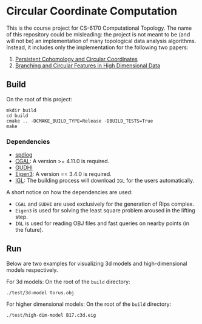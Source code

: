 # Circular Coordinate Computation

This is the course project for CS-6170 Computational Topology. The name of this repository could be misleading: the project is not meant to be (and will not be) an implementation of many topological data analysis algorithms. Instead, it includes only the implementation for the following two papers:

1. [Persistent Cohomology and Circular Coordinates](https://link.springer.com/article/10.1007/s00454-011-9344-x)
2. [Branching and Circular Features in High Dimensional Data](https://dl.acm.org/doi/10.1109/TVCG.2011.177)

## Build

On the root of this project:

```shell
mkdir build
cd build
cmake .. -DCMAKE_BUILD_TYPE=Release -DBUILD_TESTS=True
make
```

### Dependencies

* [spdlog](https://github.com/gabime/spdlog)
* [CGAL](https://www.cgal.org/): A version >= 4.11.0 is required.
* [GUDHI](https://gudhi.inria.fr/)
* [Eigen3](https://eigen.tuxfamily.org/index.php?title=Main_Page): A version == 3.4.0 is required.
* [IGL](https://libigl.github.io/): The building process will download `IGL` for the users automatically.

A short notice on how the dependencies are used:

* `CGAL` and `GUDHI` are used exclusively for the generation of Rips complex.
* `Eigen3` is used for solving the least square problem aroused in the lifting step.
* `IGL` is used for reading OBJ files and fast queries on nearby points (in the future).

## Run

Below are two examples for visualizing 3d models and high-dimensional models respectively.

For 3d models: On the root of the `build` directory:

```shell
./test/3d-model torus.obj
```

For higher dimensional models: On the root of the `build` directory:

```shell
./test/high-dim-model B17.c3d.eig
```